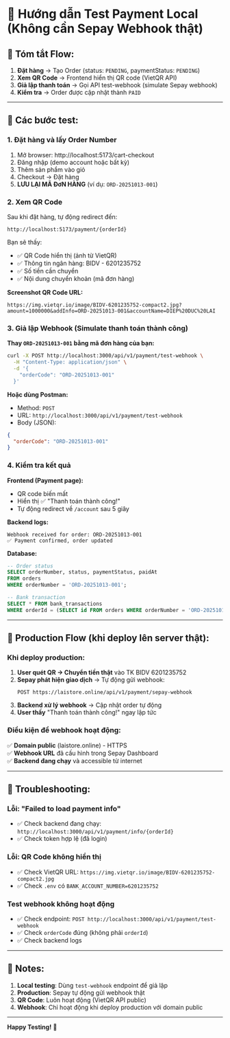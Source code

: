 # 🧪 Hướng dẫn Test Payment Local (Không cần Sepay Webhook thật)

## 📝 Tóm tắt Flow:

1. **Đặt hàng** → Tạo Order (status: `PENDING`, paymentStatus: `PENDING`)
2. **Xem QR Code** → Frontend hiển thị QR code (VietQR API)
3. **Giả lập thanh toán** → Gọi API test-webhook (simulate Sepay webhook)
4. **Kiểm tra** → Order được cập nhật thành `PAID`

---

## 🎯 Các bước test:

### 1. Đặt hàng và lấy Order Number

1. Mở browser: http://localhost:5173/cart-checkout
2. Đăng nhập (demo account hoặc bất kỳ)
3. Thêm sản phẩm vào giỏ
4. Checkout → Đặt hàng
5. **LƯU LẠI MÃ ĐơN HÀNG** (ví dụ: `ORD-20251013-001`)

### 2. Xem QR Code

Sau khi đặt hàng, tự động redirect đến:
```
http://localhost:5173/payment/{orderId}
```

Bạn sẽ thấy:
- ✅ QR Code hiển thị (ảnh từ VietQR)
- ✅ Thông tin ngân hàng: BIDV - 6201235752
- ✅ Số tiền cần chuyển
- ✅ Nội dung chuyển khoản (mã đơn hàng)

**Screenshot QR Code URL:**
```
https://img.vietqr.io/image/BIDV-6201235752-compact2.jpg?amount=1000000&addInfo=ORD-20251013-001&accountName=DIEP%20DUC%20LAI
```

### 3. Giả lập Webhook (Simulate thanh toán thành công)

**Thay `ORD-20251013-001` bằng mã đơn hàng của bạn:**

```bash
curl -X POST http://localhost:3000/api/v1/payment/test-webhook \
  -H "Content-Type: application/json" \
  -d '{
    "orderCode": "ORD-20251013-001"
  }'
```

**Hoặc dùng Postman:**
- Method: `POST`
- URL: `http://localhost:3000/api/v1/payment/test-webhook`
- Body (JSON):
```json
{
  "orderCode": "ORD-20251013-001"
}
```

### 4. Kiểm tra kết quả

**Frontend (Payment page):**
- QR code biến mất
- Hiển thị ✅ "Thanh toán thành công!"
- Tự động redirect về `/account` sau 5 giây

**Backend logs:**
```
Webhook received for order: ORD-20251013-001
✅ Payment confirmed, order updated
```

**Database:**
```sql
-- Order status
SELECT orderNumber, status, paymentStatus, paidAt 
FROM orders 
WHERE orderNumber = 'ORD-20251013-001';

-- Bank transaction
SELECT * FROM bank_transactions 
WHERE orderId = (SELECT id FROM orders WHERE orderNumber = 'ORD-20251013-001');
```

---

## 🚀 Production Flow (khi deploy lên server thật):

### Khi deploy production:

1. **User quét QR → Chuyển tiền thật** vào TK BIDV 6201235752
2. **Sepay phát hiện giao dịch** → Tự động gửi webhook:
   ```
   POST https://laistore.online/api/v1/payment/sepay-webhook
   ```
3. **Backend xử lý webhook** → Cập nhật order tự động
4. **User thấy** "Thanh toán thành công!" ngay lập tức

### Điều kiện để webhook hoạt động:

✅ **Domain public** (laistore.online) - HTTPS  
✅ **Webhook URL** đã cấu hình trong Sepay Dashboard  
✅ **Backend đang chạy** và accessible từ internet  

---

## 🐛 Troubleshooting:

### Lỗi: "Failed to load payment info"
- ✅ Check backend đang chạy: `http://localhost:3000/api/v1/payment/info/{orderId}`
- ✅ Check token hợp lệ (đã login)

### Lỗi: QR Code không hiển thị
- ✅ Check VietQR URL: `https://img.vietqr.io/image/BIDV-6201235752-compact2.jpg`
- ✅ Check `.env` có `BANK_ACCOUNT_NUMBER=6201235752`

### Test webhook không hoạt động
- ✅ Check endpoint: `POST http://localhost:3000/api/v1/payment/test-webhook`
- ✅ Check `orderCode` đúng (không phải `orderId`)
- ✅ Check backend logs

---

## 📌 Notes:

1. **Local testing**: Dùng `test-webhook` endpoint để giả lập
2. **Production**: Sepay tự động gửi webhook thật
3. **QR Code**: Luôn hoạt động (VietQR API public)
4. **Webhook**: Chỉ hoạt động khi deploy production với domain public

---

**Happy Testing!** 🎉


